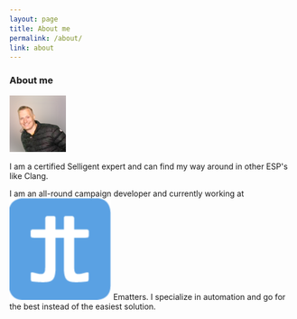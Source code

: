 ```yaml
---
layout: page
title: About me
permalink: /about/
link: about
---
```




<h3>About me</h3>
 <img src="/images/ik.png" class="avatar">

 <P>I am a certified <span class="selligent">Selligent</span> expert and can find my way around in other ESP's like <span class="clang">Clang</span>.
</P>
<P>I am an all-round campaign developer and currently working at <span class="company"><img
src="/images/ematters.png" /> Ematters</span>. I specialize in automation and go for the best
instead of the easiest solution.
</P>


<!--
<h1  style="">Aanbevolen tools</h1>
<p class="subtitle">Op deze pagina vind je mijn meest aanbevolen tools die ik gebruik om mijn werk te doen en die ik gebruik bij mijn side-projects.
</p>
-->
<!--<p>
 Ik krijg via sommige links een commissie of een bonus wanneer je aanmeldt voor sommige van deze tools met behulp van de onderstaande links. Je betaalt niets extra’s. Bovendien zijn de meeste gratis. Ik zeg een win-win!</p>

<ul>
<li><a href="https://www.github.com" target="_BLANK">Github</a> (Gebruik ik voor gratis hosting)</li>
<li><a href="https://www.asana.com" target="_BLANK">Asana</a> (Beste To-Do app die ik ben tegengekomen)</li>
<li><a href="https://www.udemy.com" target="_BLANK">Udemy</a> (waar ik mijn JS en marketing training volg)</li>
</ul>
-->